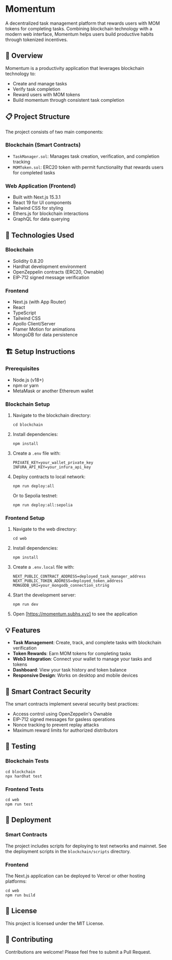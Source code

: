 # Momentum

A decentralized task management platform that rewards users with MOM tokens for completing tasks. Combining blockchain technology with a modern web interface, Momentum helps users build productive habits through tokenized incentives.

## 🚀 Overview

Momentum is a productivity application that leverages blockchain technology to:

- Create and manage tasks
- Verify task completion
- Reward users with MOM tokens
- Build momentum through consistent task completion

## 📋 Project Structure

The project consists of two main components:

### Blockchain (Smart Contracts)

- `TaskManager.sol`: Manages task creation, verification, and completion tracking
- `MOMToken.sol`: ERC20 token with permit functionality that rewards users for completed tasks

### Web Application (Frontend)

- Built with Next.js 15.3.1
- React 19 for UI components
- Tailwind CSS for styling
- Ethers.js for blockchain interactions
- GraphQL for data querying

## 🔧 Technologies Used

### Blockchain
- Solidity 0.8.20
- Hardhat development environment
- OpenZeppelin contracts (ERC20, Ownable)
- EIP-712 signed message verification

### Frontend
- Next.js (with App Router)
- React
- TypeScript
- Tailwind CSS
- Apollo Client/Server
- Framer Motion for animations
- MongoDB for data persistence

## 🏗️ Setup Instructions

### Prerequisites
- Node.js (v18+)
- npm or yarn
- MetaMask or another Ethereum wallet

### Blockchain Setup
1. Navigate to the blockchain directory:
   ```
   cd blockchain
   ```

2. Install dependencies:
   ```
   npm install
   ```

3. Create a `.env` file with:
   ```
   PRIVATE_KEY=your_wallet_private_key
   INFURA_API_KEY=your_infura_api_key
   ```

4. Deploy contracts to local network:
   ```
   npm run deploy:all
   ```

   Or to Sepolia testnet:
   ```
   npm run deploy:all:sepolia
   ```

### Frontend Setup
1. Navigate to the web directory:
   ```
   cd web
   ```

2. Install dependencies:
   ```
   npm install
   ```

3. Create a `.env.local` file with:
   ```
   NEXT_PUBLIC_CONTRACT_ADDRESS=deployed_task_manager_address
   NEXT_PUBLIC_TOKEN_ADDRESS=deployed_token_address
   MONGODB_URI=your_mongodb_connection_string
   ```

4. Start the development server:
   ```
   npm run dev
   ```

5. Open [https://momentum.subhs.xyz] to see the application

## 💡 Features

- **Task Management**: Create, track, and complete tasks with blockchain verification
- **Token Rewards**: Earn MOM tokens for completing tasks
- **Web3 Integration**: Connect your wallet to manage your tasks and tokens
- **Dashboard**: View your task history and token balance
- **Responsive Design**: Works on desktop and mobile devices

## 🔐 Smart Contract Security

The smart contracts implement several security best practices:
- Access control using OpenZeppelin's Ownable
- EIP-712 signed messages for gasless operations
- Nonce tracking to prevent replay attacks
- Maximum reward limits for authorized distributors

## 🧪 Testing

### Blockchain Tests
```
cd blockchain
npx hardhat test
```

### Frontend Tests
```
cd web
npm run test
```

## 🚀 Deployment

### Smart Contracts
The project includes scripts for deploying to test networks and mainnet. See the deployment scripts in the `blockchain/scripts` directory.

### Frontend
The Next.js application can be deployed to Vercel or other hosting platforms:

```
cd web
npm run build
```

## 📜 License

This project is licensed under the MIT License.

## 🤝 Contributing

Contributions are welcome! Please feel free to submit a Pull Request.
